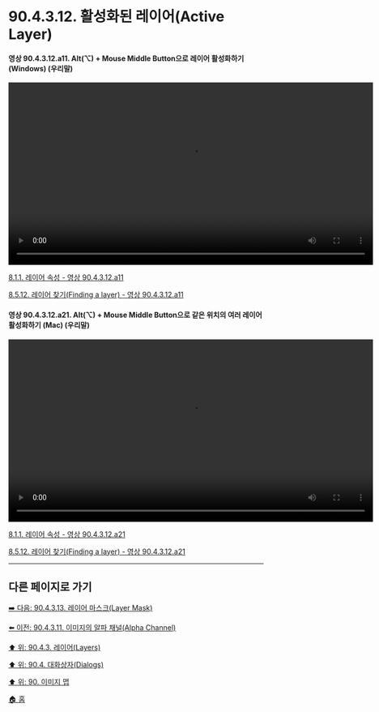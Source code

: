 # 90.4.3.12. 활성화된 레이어(Active Layer)

#### 영상 90.4.3.12.a11. Alt(⌥) + Mouse Middle Button으로 레이어 활성화하기 (Windows) (우리말)
<video controls="controls" width="720" src="https://github.com/wonder13662/gimp/assets/15767104/f59e6885-7269-488e-a8f5-51f5952ae7b0"></video>

[8.1.1. 레이어 속성 - 영상 90.4.3.12.a11](https://wonder13662.github.io/gimp/2.10.36_ko/08-01-introduction-to-layersx-01-layer_properties.html#%EC%98%81%EC%83%81-904312a11-alt--mouse-middle-button%EC%9C%BC%EB%A1%9C-%EB%A0%88%EC%9D%B4%EC%96%B4-%ED%99%9C%EC%84%B1%ED%99%94%ED%95%98%EA%B8%B0-windows-%EC%9A%B0%EB%A6%AC%EB%A7%90)

[8.5.12. 레이어 찾기(Finding a layer) - 영상 90.4.3.12.a11](https://wonder13662.github.io/gimp/2.10.36_ko/08-05-layer-groupsx-12-finding_a_layer.html#%EC%98%81%EC%83%81-904312a11-alt--mouse-middle-button%EC%9C%BC%EB%A1%9C-%EB%A0%88%EC%9D%B4%EC%96%B4-%ED%99%9C%EC%84%B1%ED%99%94%ED%95%98%EA%B8%B0-windows-%EC%9A%B0%EB%A6%AC%EB%A7%90)

#### 영상 90.4.3.12.a21. Alt(⌥) + Mouse Middle Button으로 같은 위치의 여러 레이어 활성화하기 (Mac) (우리말)
<video controls="controls" width="720" src="https://github.com/wonder13662/gimp/assets/15767104/ed6cbb18-0e70-4b9a-9a87-482d6743ce71"></video>

[8.1.1. 레이어 속성 - 영상 90.4.3.12.a21](https://wonder13662.github.io/gimp/2.10.36_ko/08-01-introduction-to-layersx-01-layer_properties.html#%EC%98%81%EC%83%81-904312a21-alt--mouse-middle-button%EC%9C%BC%EB%A1%9C-%EA%B0%99%EC%9D%80-%EC%9C%84%EC%B9%98%EC%9D%98-%EC%97%AC%EB%9F%AC-%EB%A0%88%EC%9D%B4%EC%96%B4-%ED%99%9C%EC%84%B1%ED%99%94%ED%95%98%EA%B8%B0-mac-%EC%9A%B0%EB%A6%AC%EB%A7%90)

[8.5.12. 레이어 찾기(Finding a layer) - 영상 90.4.3.12.a21](https://wonder13662.github.io/gimp/2.10.36_ko/08-05-layer-groupsx-12-finding_a_layer.html#%EC%98%81%EC%83%81-904312a21-alt--mouse-middle-button%EC%9C%BC%EB%A1%9C-%EA%B0%99%EC%9D%80-%EC%9C%84%EC%B9%98%EC%9D%98-%EC%97%AC%EB%9F%AC-%EB%A0%88%EC%9D%B4%EC%96%B4-%ED%99%9C%EC%84%B1%ED%99%94%ED%95%98%EA%B8%B0-mac-%EC%9A%B0%EB%A6%AC%EB%A7%90)

***

## 다른 페이지로 가기

[➡️ 다음: 90.4.3.13. 레이어 마스크(Layer Mask)](./90-04-03-layersx-13-layer_mask.md)

[⬅️ 이전: 90.4.3.11. 이미지의 알파 채널(Alpha Channel)](./90-04-03-layersx-11-alpha_channel.md)

[⬆️ 위: 90.4.3. 레이어(Layers)](./90-04-03-layers.md)

[⬆️ 위: 90.4. 대화상자(Dialogs)](./90-04-00-dialogs.md)

[⬆️ 위: 90. 이미지 맵](./90-00-image-map.md)

[🏠 홈](./00-home.md)
